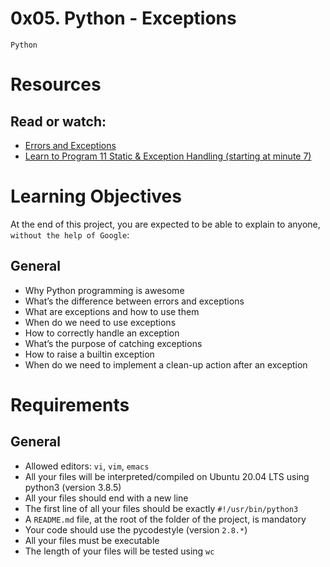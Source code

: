 # 0x05. Python - Exceptions
`Python`

# Resources
## Read or watch:

   - [Errors and Exceptions](https://alx-intranet.hbtn.io/rltoken/Yj7sDOzmKwICSHr7WEAW3A)
   - [Learn to Program 11 Static & Exception Handling (starting at minute 7)](https://alx-intranet.hbtn.io/rltoken/xASzXarhF1sBhzYkJ14LvQ)

# Learning Objectives
At the end of this project, you are expected to be able to explain to anyone, `without the help of Google`:

## General
   - Why Python programming is awesome
   - What’s the difference between errors and exceptions
   - What are exceptions and how to use them
   - When do we need to use exceptions
   - How to correctly handle an exception
   - What’s the purpose of catching exceptions
   - How to raise a builtin exception
   - When do we need to implement a clean-up action after an exception

# Requirements
## General
   - Allowed editors: `vi`, `vim`, `emacs`
   - All your files will be interpreted/compiled on Ubuntu 20.04 LTS using python3 (version 3.8.5)
   - All your files should end with a new line
   - The first line of all your files should be exactly `#!/usr/bin/python3`
   - A `README.md` file, at the root of the folder of the project, is mandatory
   - Your code should use the pycodestyle (version `2.8.*`)
   - All your files must be executable
   - The length of your files will be tested using `wc`